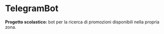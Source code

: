 # TelegramBot

**Progetto scolastico:** bot  per la ricerca di promozioni disponibili nella propria zona. 
